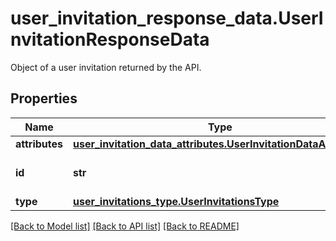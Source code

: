 # user_invitation_response_data.UserInvitationResponseData

Object of a user invitation returned by the API.
## Properties
Name | Type | Description | Notes
------------ | ------------- | ------------- | -------------
**attributes** | [**user_invitation_data_attributes.UserInvitationDataAttributes**](UserInvitationDataAttributes.md) |  | [optional] 
**id** | **str** | ID of the user invitation. | [optional] 
**type** | [**user_invitations_type.UserInvitationsType**](UserInvitationsType.md) |  | [optional] 

[[Back to Model list]](../README.md#documentation-for-models) [[Back to API list]](../README.md#documentation-for-api-endpoints) [[Back to README]](../README.md)



